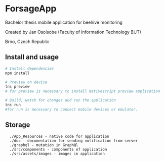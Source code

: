 # ForsageApp

Bachelor thesis mobile application for beehive monitoring

Created by Jan Osolsobe (Faculty of Information Technology BUT)

Brno, Czech Republic

## Install and usage

``` bash
# Install dependencies
npm install

# Preview on device
tns preview
# for preview is necessary to install Nativescript preview application https://play.google.com/store/apps/details?id=org.nativescript.preview

# Build, watch for changes and run the application
tns run
#for run is necessary to connect mobile devices or emulator.

```

## Storage
```
  ./App_Resources - native code for application
  ./doc - documentation for sending notification from server
  ./graphql - mutation in GraphQl
  ./src/components - components of application
  ./src/assets/images - images in application
```
